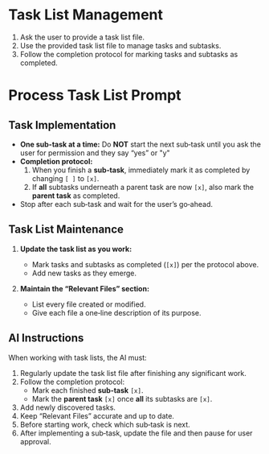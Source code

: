 
# Task List Management
1. Ask the user to provide a task list file.
2. Use the provided task list file to manage tasks and subtasks.
3. Follow the completion protocol for marking tasks and subtasks as completed.

# Process Task List Prompt

## Task Implementation
- **One sub-task at a time:** Do **NOT** start the next sub‑task until you ask the user for permission and they say “yes” or "y"
- **Completion protocol:**  
  1. When you finish a **sub‑task**, immediately mark it as completed by changing `[ ]` to `[x]`.  
  2. If **all** subtasks underneath a parent task are now `[x]`, also mark the **parent task** as completed.  
- Stop after each sub‑task and wait for the user’s go‑ahead.

## Task List Maintenance

1. **Update the task list as you work:**
   - Mark tasks and subtasks as completed (`[x]`) per the protocol above.
   - Add new tasks as they emerge.

2. **Maintain the “Relevant Files” section:**
   - List every file created or modified.
   - Give each file a one‑line description of its purpose.

## AI Instructions

When working with task lists, the AI must:

1. Regularly update the task list file after finishing any significant work.
2. Follow the completion protocol:
   - Mark each finished **sub‑task** `[x]`.
   - Mark the **parent task** `[x]` once **all** its subtasks are `[x]`.
3. Add newly discovered tasks.
4. Keep “Relevant Files” accurate and up to date.
5. Before starting work, check which sub‑task is next.
6. After implementing a sub‑task, update the file and then pause for user approval.